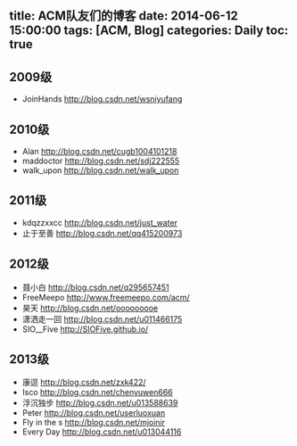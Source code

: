 ﻿title: ACM队友们的博客
date: 2014-06-12 15:00:00
tags: [ACM, Blog]
categories: Daily
toc: true
---

## 2009级
- JoinHands http://blog.csdn.net/wsniyufang   

## 2010级
- Alan http://blog.csdn.net/cugb1004101218
- maddoctor http://blog.csdn.net/sdj222555
- walk_upon http://blog.csdn.net/walk_upon

## 2011级
- kdqzzxxcc http://blog.csdn.net/just_water
- 止于至善 http://blog.csdn.net/qq415200973

## 2012级
- 聂小白  http://blog.csdn.net/q295657451
- FreeMeepo http://www.freemeepo.com/acm/
- 昊天 http://blog.csdn.net/ooooooooe
- 潇洒走一回 http://blog.csdn.net/u011466175
- SIO__Five http://SIOFive.github.io/

## 2013级
- 康逗 http://blog.csdn.net/zxk422/
- Isco http://blog.csdn.net/chenyuwen666
- 浮沉独步 http://blog.csdn.net/u013588639
- Peter http://blog.csdn.net/userluoxuan
- Fly in the s http://blog.csdn.net/mjoinir
- Every Day http://blog.csdn.net/u013044116